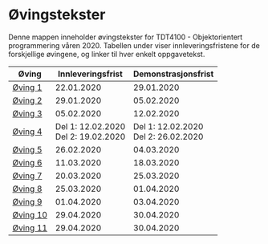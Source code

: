 # Øvingstekster

Denne mappen inneholder øvingstekster for TDT4100 - Objektorientert programmering våren 2020. Tabellen under viser innleveringsfristene for de forskjellige øvingene, og linker til hver enkelt oppgavetekst.

| Øving             | Innleveringsfrist                        | Demonstrasjonsfrist                      |
| ----------------- | ---------------------------------------- | ---------------------------------------- |
| [Øving 1](oving1) | 22.01.2020                               | 29.01.2020                               |
| [Øving 2](oving2) | 29.01.2020                               | 05.02.2020                               |
| [Øving 3](oving3) | 05.02.2020                               | 12.02.2020                               |
| [Øving 4](oving4) | Del 1: 12.02.2020 <br> Del 2: 19.02.2020 | Del 1: 12.02.2020 <br> Del 2: 26.02.2020 |
| [Øving 5](oving5) | 26.02.2020                               | 04.03.2020                               |
| [Øving 6](oving6) | 11.03.2020                               | 18.03.2020                               |
| [Øving 7](oving7) | 20.03.2020                               | 25.03.2020                               |
| [Øving 8](oving8) | 25.03.2020                               | 01.04.2020                               |
| [Øving 9](oving9) | 01.04.2020                               | 03.04.2020                               |
| [Øving 10](oving10) | 29.04.2020                               | 30.04.2020                               |
| [Øving 11](oving11) | 29.04.2020                               | 30.04.2020                               |

